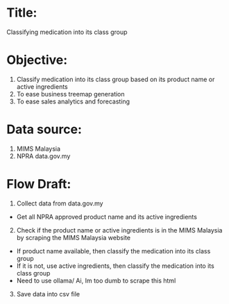 # Title:
Classifying medication into its class group

# Objective:
1. Classify medication into its class group based on its product name or active ingredients
2. To ease business treemap generation
3. To ease sales analytics and forecasting

# Data source:
1. MIMS Malaysia
2. NPRA data.gov.my

# Flow Draft:
1. Collect data from data.gov.my
- Get all NPRA approved product name and its active ingredients
2. Check if the product name or active ingredients is in the MIMS Malaysia by scraping the MIMS Malaysia website
- If product name available, then classify the medication into its class group
- If it is not, use active ingredients, then classify the medication into its class group
- Need to use ollama/ Ai, Im too dumb to scrape this html



3. Save data into csv file
